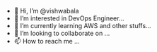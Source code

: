 - 👋 Hi, I’m @vishwabala
- 👀 I’m interested in DevOps Engineer...
- 🌱 I’m currently learning AWS and other stuffs...
- 💞️ I’m looking to collaborate on ...
- 📫 How to reach me ...

<!---
vishwabala/vishwabala is a ✨ special ✨ repository because its `README.md` (this file) appears on your GitHub profile.
You can click the Preview link to take a look at your changes.
--->
